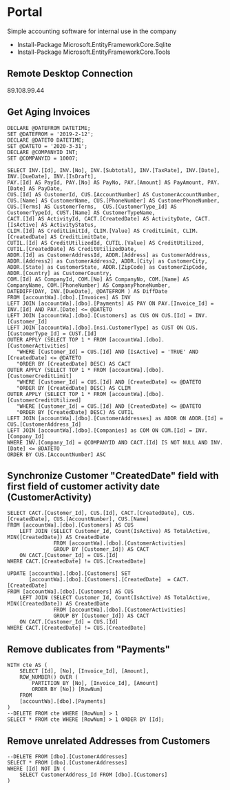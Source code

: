 # Portal
Simple accounting software for internal use in the company

- Install-Package Microsoft.EntityFrameworkCore.Sqlite
- Install-Package Microsoft.EntityFrameworkCore.Tools

## Remote Desktop Connection
89.108.99.44

## Get Aging Invoices
	DECLARE @DATEFROM DATETIME;
	SET @DATEFROM = '2019-2-12';
	DECLARE @DATETO DATETIME;
	SET @DATETO = '2020-3-31';
	DECLARE @COMPANYID INT;
	SET @COMPANYID = 10007;

	SELECT INV.[Id], INV.[No], INV.[Subtotal], INV.[TaxRate], INV.[Date], INV.[DueDate], INV.[IsDraft], 
	PAY.[Id] AS PayId, PAY.[No] AS PayNo, PAY.[Amount] AS PayAmount, PAY.[Date] AS PayDate, 
	CUS.[Id] AS CustomerId, CUS.[AccountNumber] AS CustomerAccountNumber, CUS.[Name] AS CustomerName, CUS.[PhoneNumber] AS CustomerPhoneNumber, CUS.[Terms] AS CustomerTerms,  CUS.[CustomerType_Id] AS CustomerTypeId, CUST.[Name] AS CustomerTypeName,  
	CACT.[Id] AS ActivityId, CACT.[CreatedDate] AS ActivityDate, CACT.[IsActive] AS ActivityStatus, 
	CLIM.[Id] AS CreditLimitId, CLIM.[Value] AS CreditLimit, CLIM.[CreatedDate] AS CreditLimitDate, 
	CUTIL.[Id] AS CreditUtilizedId, CUTIL.[Value] AS CreditUtilized, CUTIL.[CreatedDate] AS CreditUtilizedDate, 
	ADDR.[Id] as CustomerAddressId, ADDR.[Address] as CustomerAddress, ADDR.[Address2] as CustomerAddress2, ADDR.[City] as CustomerCity, ADDR.[State] as CustomerState, ADDR.[ZipCode] as CustomerZipCode, ADDR.[Country] as CustomerCountry, 
	COM.[Id] AS CompanyId, COM.[No] AS CompanyNo, COM.[Name] AS CompanyName, COM.[PhoneNumber] AS CompanyPhoneNumber, 
	DATEDIFF(DAY, INV.[DueDate], @DATEFROM ) AS DiffDate  
	FROM [accountWa].[dbo].[Invoices] AS INV  
	LEFT JOIN [accountWa].[dbo].[Payments] AS PAY ON PAY.[Invoice_Id] = INV.[Id] AND PAY.[Date] <= @DATETO 
	LEFT JOIN [accountWa].[dbo].[Customers] as CUS ON CUS.[Id] = INV.[Customer_Id]  
	LEFT JOIN [accountWa].[dbo].[nsi.CustomerType] as CUST ON CUS.[CustomerType_Id] = CUST.[Id]  
	OUTER APPLY (SELECT TOP 1 * FROM [accountWa].[dbo].[CustomerActivities]  
	   "WHERE [Customer_Id] = CUS.[Id] AND [IsActive] = 'TRUE' AND [CreatedDate] <= @DATETO 
	   "ORDER BY [CreatedDate] DESC) AS CACT 
	OUTER APPLY (SELECT TOP 1 * FROM [accountWa].[dbo].[CustomerCreditLimit] 
	   "WHERE [Customer_Id] = CUS.[Id] AND [CreatedDate] <= @DATETO 
	   "ORDER BY [CreatedDate] DESC) AS CLIM 
	OUTER APPLY (SELECT TOP 1 * FROM [accountWa].[dbo].[CustomerCreditUtilized] 
	   "WHERE [Customer_Id] = CUS.[Id] AND [CreatedDate] <= @DATETO 
	   "ORDER BY [CreatedDate] DESC) AS CUTIL 
	LEFT JOIN [accountWa].[dbo].[CustomerAddresses] as ADDR ON ADDR.[Id] = CUS.[CustomerAddress_Id]  
	LEFT JOIN [accountWa].[dbo].[Companies] as COM ON COM.[Id] = INV.[Company_Id]  
	WHERE INV.[Company_Id] = @COMPANYID AND CACT.[Id] IS NOT NULL AND INV.[Date] <= @DATETO 
	ORDER BY CUS.[AccountNumber] ASC

## Synchronize Customer "CreatedDate" field with first field of customer activity date (CustomerActivity)
	SELECT CACT.[Customer_Id], CUS.[Id], CACT.[CreatedDate], CUS.[CreatedDate], CUS.[AccountNumber], CUS.[Name]
	FROM [accountWa].[dbo].[Customers] AS CUS 
		LEFT JOIN (SELECT Customer_Id, Count(IsActive) AS TotalActive, MIN([CreatedDate]) AS CreatedDate 
				   FROM [accountWa].[dbo].[CustomerActivities]
				   GROUP BY [Customer_Id]) AS CACT 
		ON CACT.[Customer_Id] = CUS.[Id]
	WHERE CACT.[CreatedDate] != CUS.[CreatedDate]

	UPDATE [accountWa].[dbo].[Customers] SET 
		   [accountWa].[dbo].[Customers].[CreatedDate]  = CACT.[CreatedDate]
	FROM [accountWa].[dbo].[Customers] AS CUS 
		LEFT JOIN (SELECT Customer_Id, Count(IsActive) AS TotalActive, MIN([CreatedDate]) AS CreatedDate 
				   FROM [accountWa].[dbo].[CustomerActivities]
				   GROUP BY [Customer_Id]) AS CACT 
		ON CACT.[Customer_Id] = CUS.[Id]
	WHERE CACT.[CreatedDate] != CUS.[CreatedDate]
	
## Remove dublicates from "Payments"
	WITH cte AS (
	    SELECT [Id], [No], [Invoice_Id], [Amount],
		ROW_NUMBER() OVER (
		    PARTITION BY [No], [Invoice_Id], [Amount]
		    ORDER BY [No]) [RowNum]
	    FROM 
		[accountWa].[dbo].[Payments]
	) 
	--DELETE FROM cte WHERE [RowNum] > 1
	SELECT * FROM cte WHERE [RowNum] > 1 ORDER BY [Id];

## Remove unrelated Addresses from Customers
	--DELETE FROM [dbo].[CustomerAddresses]
	SELECT * FROM [dbo].[CustomerAddresses]
	WHERE [Id] NOT IN (
		SELECT CustomerAddress_Id FROM [dbo].[Customers]  
	)
